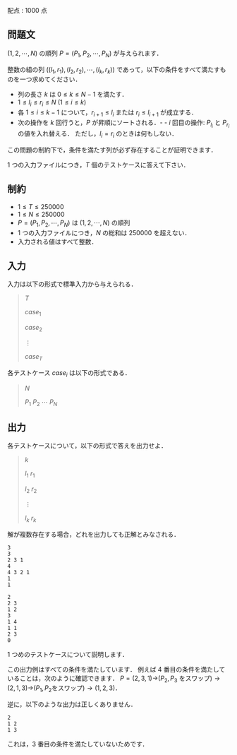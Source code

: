 配点 : $1000$ 点

## 問題文

$(1,2,\cdots,N)$ の順列 $P=(P_1,P_2,\cdots,P_N)$ が与えられます．

整数の組の列 $((l_1,r_1),(l_2,r_2),\cdots,(l_k,r_k))$ であって，以下の条件をすべて満たすものを一つ求めてください．

- 列の長さ $k$ は $0 \leq k \leq N-1$ を満たす．
- $1 \leq l_i \leq r_i \leq N$ ($1 \leq i \leq k$)
- 各 $1 \leq i \leq k-1$ について，$r_{i+1} \leq l_i$ または $r_i \leq l_{i+1}$ が成立する．
- 次の操作を $k$ 回行うと，$P$ が昇順にソートされる．-   - $i$ 回目の操作: $P_{l_i}$ と $P_{r_i}$ の値を入れ替える．
ただし，$l_i=r_i$ のときは何もしない．

この問題の制約下で，条件を満たす列が必ず存在することが証明できます．

$1$ つの入力ファイルにつき，$T$ 個のテストケースに答えて下さい．

## 制約

- $1 \leq T \leq 250000$
- $1 \leq N \leq 250000$
- $P=(P_1,P_2,\cdots,P_N)$ は $(1,2,\cdots,N)$ の順列
- $1$ つの入力ファイルにつき，$N$ の総和は $250000$ を超えない．
- 入力される値はすべて整数．

## 入力

入力は以下の形式で標準入力から与えられる．

> $T$
> 
> $case_1$
> 
> $case_2$
> 
> $\vdots$
> 
> $case_T$

各テストケース $case_i$ は以下の形式である．

> $N$
> 
> $P_1$ $P_2$ $\cdots$ $P_N$

## 出力

各テストケースについて，以下の形式で答えを出力せよ．

> $k$
> 
> $l_1$ $r_1$
> 
> $l_2$ $r_2$
> 
> $\vdots$
> 
> $l_k$ $r_k$

解が複数存在する場合，どれを出力しても正解とみなされる．

```input1
3
3
2 3 1
4
4 3 2 1
1
1
```

```output1
2
2 3
1 2
3
1 4
1 1
2 3
0
```

$1$ つめのテストケースについて説明します．

この出力例はすべての条件を満たしています．
例えば $4$ 番目の条件を満たしていることは，次のように確認できます．
$P=(2,3,1)\to$($P_2,P_3$ をスワップ)$\to(2,1,3)\to$($P_1,P_2$をスワップ)$\to(1,2,3)$．

逆に，以下のような出力は正しくありません．

```output1
2
1 2
1 3
```

これは，$3$ 番目の条件を満たしていないためです．